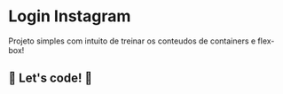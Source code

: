 # Login Instagram

Projeto simples com intuito de treinar os conteudos de containers e flex-box!

## 🚀 Let's code! 🚀
